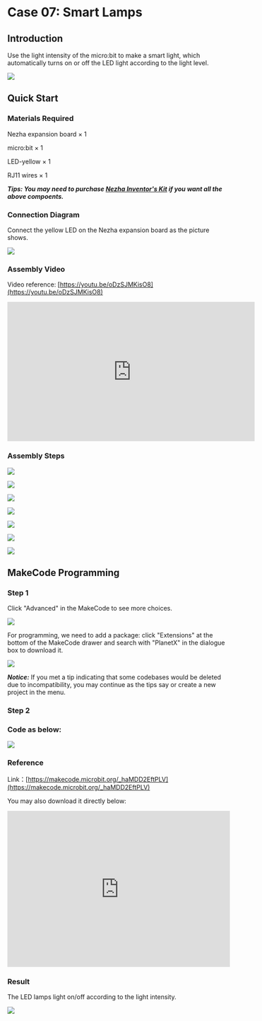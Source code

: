 # Case 07: Smart Lamps 

## Introduction

Use the light intensity of the micro:bit to make a smart light, which automatically turns on or off the LED light according to the light level.

![](./images/case_07_01.png)

## Quick Start


### Materials Required

Nezha expansion board × 1

micro:bit × 1

LED-yellow × 1

RJ11 wires × 1

***Tips: You may need to purchase [Nezha Inventor's Kit](https://www.elecfreaks.com/nezha-inventor-s-kit-for-micro-bit-without-micro-bit-board.html) if you want all the above compoents.***

### Connection Diagram

Connect the yellow LED on the Nezha expansion board as the picture shows.


![](./images/case_07_03.png)

### Assembly Video


Video reference: [https://youtu.be/oDzSJMKisO8](https://youtu.be/oDzSJMKisO8)

<iframe width="560" height="315" src="https://www.youtube.com/embed/oDzSJMKisO8" frameborder="0" allow="accelerometer; autoplay; clipboard-write; encrypted-media; gyroscope; picture-in-picture" allowfullscreen></iframe>

### Assembly Steps

![](./images/case_step_07_01.png)

![](./images/case_step_07_02.png)

![](./images/case_step_07_03.png)

![](./images/case_step_07_04.png)

![](./images/case_step_07_05.png)

![](./images/case_step_07_06.png)

![](./images/case_step_07_07.png)



## MakeCode Programming



### Step 1

Click "Advanced" in the MakeCode to see more choices.

![](./images/case_01_10.png)

For programming, we need to add a package: click "Extensions" at the bottom of the MakeCode drawer and search with "PlanetX" in the dialogue box to download it. 

![](./images/case_01_11.png)

***Notice:*** If you met a tip indicating that some codebases would be deleted due to incompatibility, you may continue as the tips say or create a new project in the menu. 

### Step 2

### Code as below:

![](./images/case_07_10.png)


### Reference
Link：[https://makecode.microbit.org/_haMDD2EftPLV](https://makecode.microbit.org/_haMDD2EftPLV)

You may also download it directly below:

<div style="position:relative;height:0;padding-bottom:70%;overflow:hidden;"><iframe style="position:absolute;top:0;left:0;width:100%;height:100%;" src="https://makecode.microbit.org/#pub:_haMDD2EftPLV" frameborder="0" sandbox="allow-popups allow-forms allow-scripts allow-same-origin"></iframe></div>  


### Result

The LED lamps light on/off according to the light intensity.

![](./images/case-gif-07.gif)

